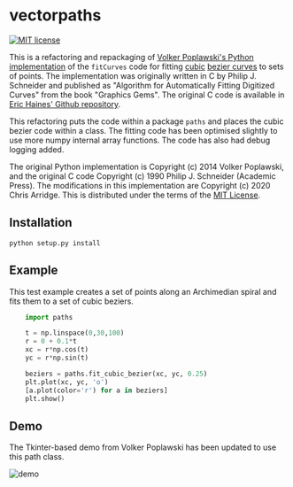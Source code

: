 # vectorpaths
[![MIT license](https://img.shields.io/badge/License-MIT-blue.svg)](https://lbesson.mit-license.org/)

This is a refactoring and repackaging of [Volker Poplawski's Python implementation](https://github.com/volkerp/fitCurves) of the `fitCurves` code for fitting [cubic](https://en.wikipedia.org/wiki/B%C3%A9zier_curve#Cubic_B%C3%A9zier_curves) [bezier curves](https://en.wikipedia.org/wiki/B%C3%A9zier_curve) to sets of points.  The implementation was originally written in C by Philip J. Schneider and published as "Algorithm for Automatically Fitting Digitized Curves" from the book "Graphics Gems".  The original C code is available in [Eric Haines' Github repository](https://github.com/erich666/GraphicsGems).

This refactoring puts the code within a package `paths` and places the cubic bezier code within a class.  The fitting code has been optimised slightly to use more numpy internal array functions.  The code has also had debug logging added.

The original Python implementation is Copyright (c) 2014 Volker Poplawski, and the original C code Copyright (c) 1990 Philip J. Schneider (Academic Press).  The modifications in this implementation are Copyright (c) 2020 Chris Arridge.  This is distributed under the terms of the [MIT License](./LICENSE).

## Installation

`python setup.py install`

## Example
This test example creates a set of points along an Archimedian spiral
and fits them to a set of cubic beziers.
```python
	import paths

	t = np.linspace(0,30,100)
	r = 0 + 0.1*t
	xc = r*np.cos(t)
	yc = r*np.sin(t)

	beziers = paths.fit_cubic_bezier(xc, yc, 0.25)
	plt.plot(xc, yc, 'o')
	[a.plot(color='r') for a in beziers]
	plt.show()
```

## Demo
The Tkinter-based demo from Volker Poplawski has been updated to use this path class.

![demo](https://github.com/chrisarridge/fitCurves/raw/master/demo_screenshot.png "demo.py")
